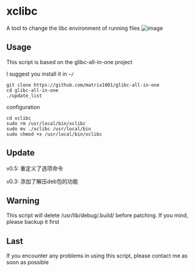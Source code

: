 # xclibc
A tool to change the libc environment of running files
![image](https://user-images.githubusercontent.com/52035000/192832394-8af0bf43-1be1-4d5b-8701-9b0d8057b190.png)


## Usage
This script is based on the glibc-all-in-one project

I suggest you install it in `~/`
```
git clone https://github.com/matrix1001/glibc-all-in-one
cd glibc-all-in-one
./update_list
```
configuration
```
cd xclibc
sudo rm /usr/local/bin/xclibc
sudo mv ./xclibc /usr/local/bin
sudo chmod +x /usr/local/bin/xclibc
```
## Update
v0.5: 重定义了选项命令

v0.3: 添加了解压deb包的功能
## Warning
This script will delete /usr/lib/debug/.build/ before patching. If you mind, please backup it first
## Last
If you encounter any problems in using this script, please contact me as soon as possible
